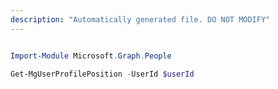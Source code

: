 ```yaml
---
description: "Automatically generated file. DO NOT MODIFY"
---
```


```powershell

Import-Module Microsoft.Graph.People

Get-MgUserProfilePosition -UserId $userId

```